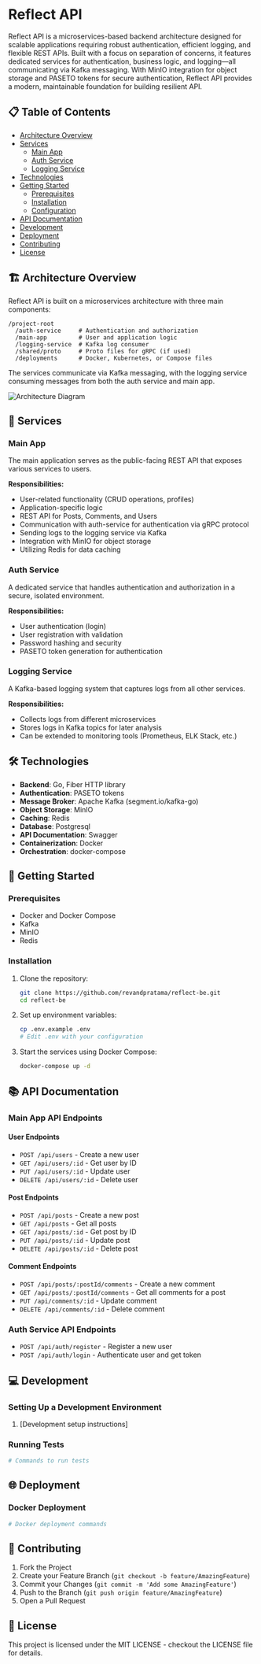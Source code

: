 # Reflect API

Reflect API is a microservices-based backend architecture designed for scalable applications requiring robust authentication, efficient logging, and flexible REST APIs. Built with a focus on separation of concerns, it features dedicated services for authentication, business logic, and logging—all communicating via Kafka messaging. With MinIO integration for object storage and PASETO tokens for secure authentication, Reflect API provides a modern, maintainable foundation for building resilient API.

## 📋 Table of Contents

- [Architecture Overview](#architecture-overview)
- [Services](#services)
  - [Main App](#main-app)
  - [Auth Service](#auth-service)
  - [Logging Service](#logging-service)
- [Technologies](#technologies)
- [Getting Started](#getting-started)
  - [Prerequisites](#prerequisites)
  - [Installation](#installation)
  - [Configuration](#configuration)
- [API Documentation](#api-documentation)
- [Development](#development)
- [Deployment](#deployment)
- [Contributing](#contributing)
- [License](#license)

## 🏗️ Architecture Overview

Reflect API is built on a microservices architecture with three main components:

```
/project-root
  /auth-service     # Authentication and authorization
  /main-app         # User and application logic
  /logging-service  # Kafka log consumer
  /shared/proto     # Proto files for gRPC (if used)
  /deployments      # Docker, Kubernetes, or Compose files
```

The services communicate via Kafka messaging, with the logging service consuming messages from both the auth service and main app.

![Architecture Diagram](link-to-architecture-diagram.png)

## 🔌 Services

### Main App

The main application serves as the public-facing REST API that exposes various services to users.

**Responsibilities:**
- User-related functionality (CRUD operations, profiles)
- Application-specific logic
- REST API for Posts, Comments, and Users
- Communication with auth-service for authentication via gRPC protocol
- Sending logs to the logging service via Kafka
- Integration with MinIO for object storage
- Utilizing Redis for data caching

### Auth Service

A dedicated service that handles authentication and authorization in a secure, isolated environment.

**Responsibilities:**
- User authentication (login)
- User registration with validation
- Password hashing and security
- PASETO token generation for authentication

### Logging Service

A Kafka-based logging system that captures logs from all other services.

**Responsibilities:**
- Collects logs from different microservices
- Stores logs in Kafka topics for later analysis
- Can be extended to monitoring tools (Prometheus, ELK Stack, etc.)

## 🛠️ Technologies

- **Backend**: Go, Fiber HTTP library
- **Authentication**: PASETO tokens
- **Message Broker**: Apache Kafka (segment.io/kafka-go)
- **Object Storage**: MinIO
- **Caching**: Redis
- **Database**: Postgresql
- **API Documentation**: Swagger
- **Containerization**: Docker
- **Orchestration**: docker-compose

## 🚀 Getting Started

### Prerequisites

- Docker and Docker Compose
- Kafka
- MinIO
- Redis

### Installation

1. Clone the repository:
   ```bash
   git clone https://github.com/revandpratama/reflect-be.git
   cd reflect-be
   ```

2. Set up environment variables:
   ```bash
   cp .env.example .env
   # Edit .env with your configuration
   ```

3. Start the services using Docker Compose:
   ```bash
   docker-compose up -d
   ```


## 📚 API Documentation

### Main App API Endpoints

#### User Endpoints
- `POST /api/users` - Create a new user
- `GET /api/users/:id` - Get user by ID
- `PUT /api/users/:id` - Update user
- `DELETE /api/users/:id` - Delete user

#### Post Endpoints
- `POST /api/posts` - Create a new post
- `GET /api/posts` - Get all posts
- `GET /api/posts/:id` - Get post by ID
- `PUT /api/posts/:id` - Update post
- `DELETE /api/posts/:id` - Delete post

#### Comment Endpoints
- `POST /api/posts/:postId/comments` - Create a new comment
- `GET /api/posts/:postId/comments` - Get all comments for a post
- `PUT /api/comments/:id` - Update comment
- `DELETE /api/comments/:id` - Delete comment

### Auth Service API Endpoints

- `POST /api/auth/register` - Register a new user
- `POST /api/auth/login` - Authenticate user and get token

## 💻 Development

### Setting Up a Development Environment

1. [Development setup instructions]

### Running Tests

```bash
# Commands to run tests
```

## 🌐 Deployment

### Docker Deployment

```bash
# Docker deployment commands
```

## 🤝 Contributing

1. Fork the Project
2. Create your Feature Branch (`git checkout -b feature/AmazingFeature`)
3. Commit your Changes (`git commit -m 'Add some AmazingFeature'`)
4. Push to the Branch (`git push origin feature/AmazingFeature`)
5. Open a Pull Request

## 📄 License

This project is licensed under the MIT LICENSE - checkout the LICENSE file for details.
